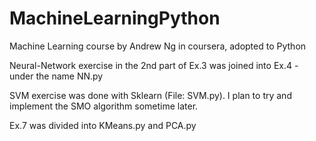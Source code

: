 # MachineLearningPython
Machine Learning course by Andrew Ng in coursera, adopted to Python

Neural-Network exercise in the 2nd part of Ex.3 was joined into Ex.4 - under the name NN.py

SVM exercise was done with Sklearn (File: SVM.py). I plan to try and implement the SMO algorithm sometime later. 

Ex.7 was divided into KMeans.py and PCA.py
